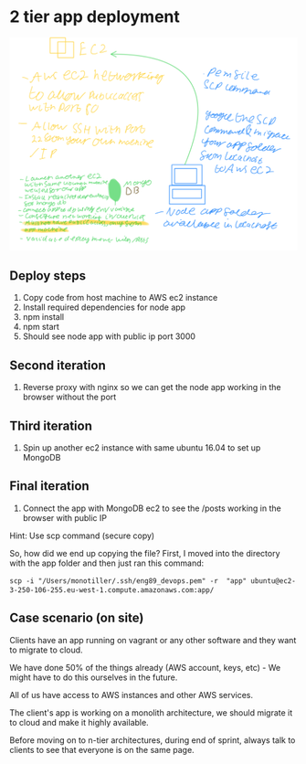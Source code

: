 # 2 tier app deployment
![](images/ec2.png)
## Deploy steps
1. Copy code from host machine to AWS ec2 instance
2. Install required dependencies for node app
3. npm install
4. npm start
5. Should see node app with public ip port 3000

## Second iteration
1. Reverse proxy with nginx so we can get the node app working in the browser without the port

## Third iteration
1. Spin up another ec2 instance with same ubuntu 16.04 to set up MongoDB

## Final iteration
1. Connect the app with MongoDB ec2 to see the /posts working in the browser with public IP

Hint: Use scp command (secure copy)

So, how did we end up copying the file?
First, I moved into the directory with the app folder and then just ran this command:
```console
scp -i "/Users/monotiller/.ssh/eng89_devops.pem" -r  "app" ubuntu@ec2-3-250-106-255.eu-west-1.compute.amazonaws.com:app/
```

## Case scenario (on site)
Clients have an app running on vagrant or any other software and they want to migrate to cloud.

We have done 50% of the things already (AWS account, keys, etc) - We might have to do this ourselves in the future.

All of us have access to AWS instances and other AWS services.

The client's app is working on a monolith architecture, we should migrate it to cloud and make it highly available.

Before moving on to n-tier architectures, during end of sprint, always talk to clients to see that everyone is on the same page.
